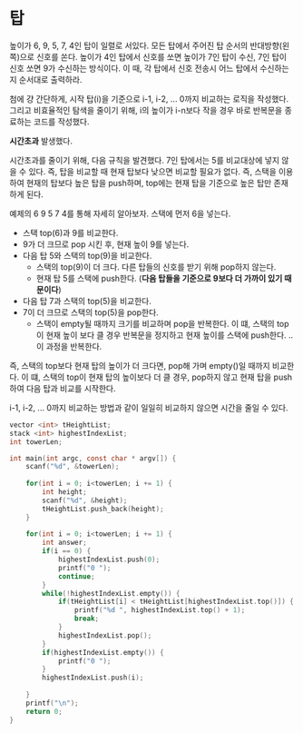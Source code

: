 # 탑

높이가 6, 9, 5, 7, 4인 탑이 일렬로 서있다. 모든 탑에서 주어진 탑 순서의 반대방향(왼쪽)으로 신호를 쏜다. 높이가 4인 탑에서 신호를 쏘면 높이가 7인 탑이 수신, 7인 탑이 신호 쏘면 9가 수신하는 방식이다. 이 때, 각 탑에서 신호 전송시 어느 탑에서 수신하는지 순서대로 출력하라.

첨에 걍 간단하게, 시작 탑(i)을 기준으로 i-1, i-2, ... 0까지 비교하는 로직을 작성했다. 그리고 비효율적인 탐색을 줄이기 위해, i의 높이가 i-n보다 작을 경우 바로 반복문을 종료하는 코드를 작성했다.

**시간초과** 발생했다.

시간초과를 줄이기 위해, 다음 규칙을 발견했다. 7인 탑에서는 5를 비교대상에 넣지 않을 수 있다. 즉, 탑을 비교할 때 현재 탑보다 낮으면 비교할 필요가 없다. 즉, 스택을 이용하여 현재의 탑보다 높은 탑을 push하며, top에는 현재 탑을 기준으로 높은 탑만 존재하게 된다. 

예제의 6 9 5 7 4를 통해 자세히 알아보자. 스택에 먼저 6을 넣는다. 

- 스택 top(6)과 9를 비교한다.
- 9가 더 크므로 pop 시킨 후, 현재 높이 9를 넣는다.
- 다음 탑 5와 스택의 top(9)을 비교한다.
  - 스택의 top(9)이 더 크다. 다른 탑들의 신호를 받기 위해 pop하지 않는다.
  - 현재 탑 5를 스택에 push한다. (**다음 탑들을 기준으로 9보다 더 가까이 있기 때문이다**)
- 다음 탑 7과 스택의 top(5)을 비교한다.
- 7이 더 크므로 스택의 top(5)을 pop한다. 
  - 스택이 empty될 때까지 크기를 비교하며 pop을 반복한다. 이 떄, 스택의 top이 현재 높이 보다 클 경우 반복문을 정지하고 현재 높이를 스택에 push한다.
.. 이 과정을 반복한다.

즉, 스택의 top보다 현재 탑의 높이가 더 크다면, pop해 가며 empty()일 때까지 비교한다. 이 떄, 스택의 top이 현재 탑의 높이보다 더 클 경우, pop하지 않고 현재 탑을 push하여 다음 탑과 비교를 시작한다.

i-1, i-2, ... 0까지 비교하는 방법과 같이 일일히 비교하지 않으면 시간을 줄일 수 있다.


```C
vector <int> tHeightList;
stack <int> highestIndexList;
int towerLen;

int main(int argc, const char * argv[]) {
    scanf("%d", &towerLen);
    
    for(int i = 0; i<towerLen; i += 1) {
        int height;
        scanf("%d", &height);
        tHeightList.push_back(height);
    }
    
    for(int i = 0; i<towerLen; i += 1) {
        int answer;
        if(i == 0) {
            highestIndexList.push(0);
            printf("0 ");
            continue;
        }
        while(!highestIndexList.empty()) {
            if(tHeightList[i] < tHeightList[highestIndexList.top()]) {
                printf("%d ", highestIndexList.top() + 1);
                break;
            }
            highestIndexList.pop();
        }
        if(highestIndexList.empty()) {
            printf("0 ");
        }
        highestIndexList.push(i);
        
    }
    printf("\n");
    return 0;
}

```

